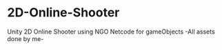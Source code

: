 # 2D-Online-Shooter
Unity 2D Online Shooter using NGO Netcode for gameObjects -All assets done by me-
